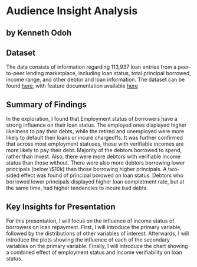 # Audience Insight Analysis
## by Kenneth Odoh


## Dataset

The data consists of information regarding 113,937 loan entries from a peer-to-peer lending marketplace, including loan status, total principal borrowed, income range, and other debtor and loan information. The dataset can be found [here](https://www.google.com/url?q=https://www.google.com/url?q%3Dhttps://s3.amazonaws.com/udacity-hosted-downloads/ud651/prosperLoanData.csv%26amp;sa%3DD%26amp;ust%3D1581581520570000&sa=D&source=editors&ust=1661465763533082&usg=AOvVaw18IT4SYLXwYGKDViP9OkMv), with feature documentation available [here](https://docs.google.com/spreadsheets/d/1gDyi_L4UvIrLTEC6Wri5nbaMmkGmLQBk-Yx3z0XDEtI/edit#gid=0)

## Summary of Findings

In the exploration, I found that Employment status of borrowers have a strong influence on their loan status. The employed ones displayed higher likeliness to pay their debts, while the retired and unemployed were more likely to default their loans or incure chargeoffs. It was further confirmed that across most employment statuses, those with verifiable incomes are more likely to pay their debt. 
Majority of the debtors borrowed to spend, rather than invest. Also, there were more debtors with verifiable income status than those without.
There were also more debtors borrowing lower principals (below \\$10k) than those borrowing higher principals. A two-sided effect was found of principal borowed on loan status. Debtors who borrowed lower principals displayed higher loan completment rate, but at the same time, had higher tendencies to incure bad debts.

## Key Insights for Presentation

For this presentation, I will focus on the influence of income status of borrowers on loan repayment. First, I will introduce the primary variable, followed by the distributions of other variables of interest. Afterwards, I will introduce the plots showing the influence of each of the secondary variables on the primary variable. Finally, I will introduce the chart showing a combined effect of employment status and income verifiability on loan status.
